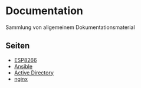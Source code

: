 # Documentation
Sammlung von allgemeinem Dokumentationsmaterial

## Seiten
- [ESP8266](ESP8266.md)
- [Ansible](ansible.md)
- [Active Directory](active-directory.md)
- [nginx](nginx.md)
